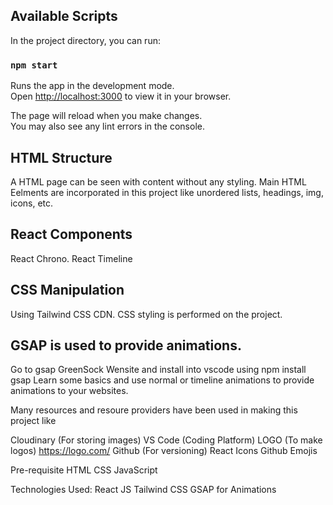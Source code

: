 
## Available Scripts

In the project directory, you can run:

### `npm start`

Runs the app in the development mode.\
Open [http://localhost:3000](http://localhost:3000) to view it in your browser.

The page will reload when you make changes.\
You may also see any lint errors in the console.

## HTML Structure 

A HTML page can be seen with content without any styling.
Main HTML Eelments are incorporated in this project like unordered lists, headings, img, icons, etc.

## React Components

React Chrono.
React Timeline

## CSS Manipulation
Using Tailwind CSS CDN. 
CSS styling is performed on the project.

## GSAP is used to provide animations.
Go to gsap GreenSock Wensite and install into vscode using 
npm install gsap
Learn some basics and use normal or timeline animations to provide animations to your websites.

Many resources and resoure providers have been used in making this project like

Cloudinary (For storing images)
VS Code (Coding Platform)
LOGO (To make logos) https://logo.com/
Github (For versioning) 
React Icons Github
Emojis

Pre-requisite
HTML 
CSS
JavaScript

Technologies Used:
React JS
Tailwind CSS
GSAP for Animations
